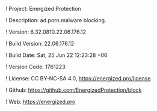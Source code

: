 ! Project: Energized Protection

! Description: ad.porn.malware blocking.

! Version: 6.32.0810.22.06.176.12

! Build Version: 22.06.176.12

! Build Date: Sat, 25 Jun 22 12:23:28 +06

! Version Code: 1761223

! License: CC BY-NC-SA 4.0, https://energized.pro/license

! Github: https://github.com/EnergizedProtection/block

! Web: https://energized.pro

